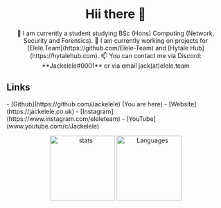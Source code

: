 <h1 align="center"> Hii there 👋 </h1>

<p align="center">
  📰 I am currently a student studying BSc (Hons) Computing (Network, Security and Forensics).
  🔭 I am currently working on projects for [Elele.Team](https://github.com/Elele-Team) and [Hytale Hub](https://hytalehub.com).
  📫 You can contact me via Discord: **Jackelele#0001** or via email jack(at)elele.team
</p>

<h2 align=center"> Links </h1>
- [Github](https://github.com/Jackelele) (You are here)
- [Website](https://jackelele.co.uk)
- [Instagram](https://www.instagram.com/eleleteam)
- [YouTube](www.youtube.com/c/Jackelele)
      
<p align="center">
  <img src="https://github-readme-stats.vercel.app/api?username=jackelele&show_icons=true" width="%100" height="150px" alt="stats">
  <img src="https://github-readme-stats.vercel.app/api/top-langs/?username=jackelele&layout=compact" height="150px" alt="Languages">
 </p>
